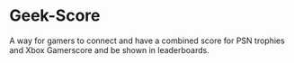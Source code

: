 # Geek-Score
A way for gamers to connect and have a combined score for PSN trophies and Xbox Gamerscore and be shown in leaderboards.
